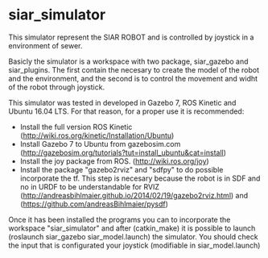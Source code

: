 # siar_simulator

This simulator represent the SIAR ROBOT and is controlled by joystick in a environment of sewer.

Basicly the simulator is a workspace with two package, siar_gazebo and siar_plugins. The first contain the necesary to create the model of the robot and the environment, and the second is to control the movement and widht of the robot through joystick.

This simulator was tested in developed in Gazebo 7, ROS Kinetic and Ubuntu 16.04 LTS. For that reason, for a proper use it is recommended:
  - Install the full version ROS Kinetic (http://wiki.ros.org/kinetic/Installation/Ubuntu)
  - Install Gazebo 7 to Ubuntu from gazebosim.com (http://gazebosim.org/tutorials?tut=install_ubuntu&cat=install)
  - Install the joy package from ROS. (http://wiki.ros.org/joy)
  - Install the package "gazebo2rviz" and "sdfpy" to do possible incorporate the tf. This step is necesary because the robot is in SDF and no in URDF to be understandable for RVIZ (http://andreasbihlmaier.github.io/2014/02/19/gazebo2rviz.html) and (https://github.com/andreasBihlmaier/pysdf)

Once it has been installed the programs you can to incorporate the workspace "siar_simulator" and after (catkin_make) it is possible to launch (roslaunch siar_gazebo siar_model.launch) the simulator. You should check the input that is configurated your joystick (modifiable in siar_model.launch)
